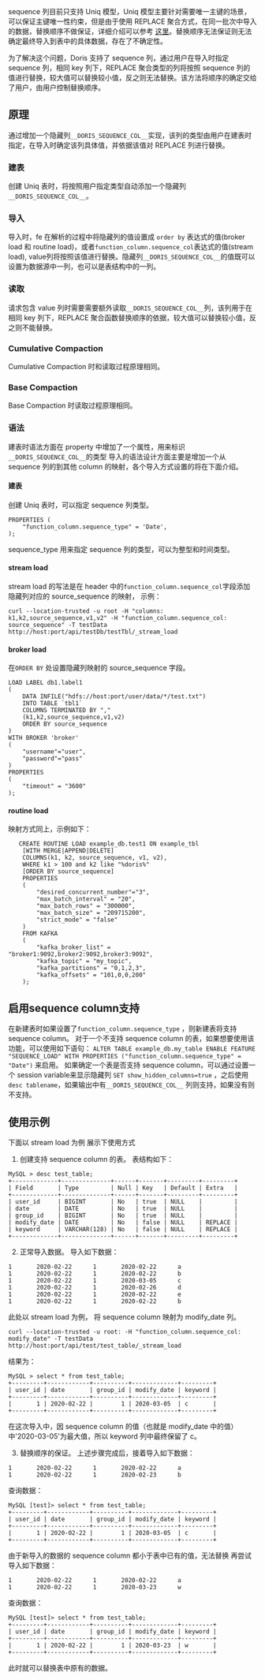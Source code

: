 sequence 列目前只支持 Uniq 模型，Uniq 模型主要针对需要唯一主键的场景，可以保证主键唯一性约束，但是由于使用 REPLACE 聚合方式，在同一批次中导入的数据，替换顺序不做保证，详细介绍可以参考 [这里](../../getting-started/data-model-rollup.md)。替换顺序无法保证则无法确定最终导入到表中的具体数据，存在了不确定性。

为了解决这个问题，Doris 支持了 sequence 列，通过用户在导入时指定 sequence 列，相同 key 列下，REPLACE 聚合类型的列将按照 sequence 列的值进行替换，较大值可以替换较小值，反之则无法替换。该方法将顺序的确定交给了用户，由用户控制替换顺序。

## 原理
通过增加一个隐藏列`__DORIS_SEQUENCE_COL__`实现，该列的类型由用户在建表时指定，在导入时确定该列具体值，并依据该值对 REPLACE 列进行替换。

### 建表
创建 Uniq 表时，将按照用户指定类型自动添加一个隐藏列`__DORIS_SEQUENCE_COL__`。

### 导入
导入时，fe 在解析的过程中将隐藏列的值设置成 `order by` 表达式的值(broker load 和 routine load)，或者`function_column.sequence_col`表达式的值(stream load), value列将按照该值进行替换。隐藏列`__DORIS_SEQUENCE_COL__`的值既可以设置为数据源中一列，也可以是表结构中的一列。

### 读取

请求包含 value 列时需要需要额外读取`__DORIS_SEQUENCE_COL__`列，该列用于在相同 key 列下，REPLACE 聚合函数替换顺序的依据，较大值可以替换较小值，反之则不能替换。

### Cumulative Compaction

Cumulative Compaction 时和读取过程原理相同。

### Base Compaction

Base Compaction 时读取过程原理相同。

### 语法
建表时语法方面在 property 中增加了一个属性，用来标识`__DORIS_SEQUENCE_COL__`的类型
导入的语法设计方面主要是增加一个从 sequence 列的到其他 column 的映射，各个导入方式设置的将在下面介绍。

#### 建表
创建 Uniq 表时，可以指定 sequence 列类型。
```
PROPERTIES (
    "function_column.sequence_type" = 'Date',
);
```
sequence_type 用来指定 sequence 列的类型，可以为整型和时间类型。

#### stream load

stream load 的写法是在 header 中的`function_column.sequence_col`字段添加隐藏列对应的 source_sequence 的映射， 示例：
```
curl --location-trusted -u root -H "columns: k1,k2,source_sequence,v1,v2" -H "function_column.sequence_col: source_sequence" -T testData http://host:port/api/testDb/testTbl/_stream_load
```

#### broker load
在`ORDER BY` 处设置隐藏列映射的 source_sequence 字段。
```
LOAD LABEL db1.label1
(
    DATA INFILE("hdfs://host:port/user/data/*/test.txt")
    INTO TABLE `tbl1`
    COLUMNS TERMINATED BY ","
    (k1,k2,source_sequence,v1,v2)
    ORDER BY source_sequence
)
WITH BROKER 'broker'
(
    "username"="user",
    "password"="pass"
)
PROPERTIES
(
    "timeout" = "3600"
);
```

#### routine load
映射方式同上，示例如下：
```
   CREATE ROUTINE LOAD example_db.test1 ON example_tbl 
    [WITH MERGE|APPEND|DELETE]
    COLUMNS(k1, k2, source_sequence, v1, v2),
    WHERE k1 > 100 and k2 like "%doris%"
    [ORDER BY source_sequence]
    PROPERTIES
    (
        "desired_concurrent_number"="3",
        "max_batch_interval" = "20",
        "max_batch_rows" = "300000",
        "max_batch_size" = "209715200",
        "strict_mode" = "false"
    )
    FROM KAFKA
    (
        "kafka_broker_list" = "broker1:9092,broker2:9092,broker3:9092",
        "kafka_topic" = "my_topic",
        "kafka_partitions" = "0,1,2,3",
        "kafka_offsets" = "101,0,0,200"
    );
```

## 启用sequence column支持
在新建表时如果设置了`function_column.sequence_type` ，则新建表将支持 sequence column。
对于一个不支持 sequence column 的表，如果想要使用该功能，可以使用如下语句：
`ALTER TABLE example_db.my_table ENABLE FEATURE "SEQUENCE_LOAD" WITH PROPERTIES ("function_column.sequence_type" = "Date")` 来启用。
如果确定一个表是否支持 sequence column，可以通过设置一个 session variable来显示隐藏列 `SET show_hidden_columns=true` ，之后使用`desc tablename`，如果输出中有`__DORIS_SEQUENCE_COL__` 列则支持，如果没有则不支持。

## 使用示例
下面以 stream load 为例 展示下使用方式
1. 创建支持 sequence column 的表。
表结构如下：
```
MySQL > desc test_table;
+-------------+--------------+------+-------+---------+---------+
| Field       | Type         | Null | Key   | Default | Extra   |
+-------------+--------------+------+-------+---------+---------+
| user_id     | BIGINT       | No   | true  | NULL    |         |
| date        | DATE         | No   | true  | NULL    |         |
| group_id    | BIGINT       | No   | true  | NULL    |         |
| modify_date | DATE         | No   | false | NULL    | REPLACE |
| keyword     | VARCHAR(128) | No   | false | NULL    | REPLACE |
+-------------+--------------+------+-------+---------+---------+
```

2. 正常导入数据。
导入如下数据：
```
1       2020-02-22      1       2020-02-22      a
1       2020-02-22      1       2020-02-22      b
1       2020-02-22      1       2020-03-05      c
1       2020-02-22      1       2020-02-26      d
1       2020-02-22      1       2020-02-22      e
1       2020-02-22      1       2020-02-22      b
```
此处以 stream load 为例， 将 sequence column 映射为 modify_date 列。
```
curl --location-trusted -u root: -H "function_column.sequence_col: modify_date" -T testData http://host:port/api/test/test_table/_stream_load
```
结果为：
```
MySQL > select * from test_table;
+---------+------------+----------+-------------+---------+
| user_id | date       | group_id | modify_date | keyword |
+---------+------------+----------+-------------+---------+
|       1 | 2020-02-22 |        1 | 2020-03-05  | c       |
+---------+------------+----------+-------------+---------+
```
在这次导入中，因 sequence column 的值（也就是 modify_date 中的值）中'2020-03-05'为最大值，所以 keyword 列中最终保留了 c。

3. 替换顺序的保证。
上述步骤完成后，接着导入如下数据：
```
1       2020-02-22      1       2020-02-22      a
1       2020-02-22      1       2020-02-23      b
```
查询数据：
```
MySQL [test]> select * from test_table;
+---------+------------+----------+-------------+---------+
| user_id | date       | group_id | modify_date | keyword |
+---------+------------+----------+-------------+---------+
|       1 | 2020-02-22 |        1 | 2020-03-05  | c       |
+---------+------------+----------+-------------+---------+
```
由于新导入的数据的 sequence column 都小于表中已有的值，无法替换
再尝试导入如下数据：
```
1       2020-02-22      1       2020-02-22      a
1       2020-02-22      1       2020-03-23      w
```
查询数据：
```
MySQL [test]> select * from test_table;
+---------+------------+----------+-------------+---------+
| user_id | date       | group_id | modify_date | keyword |
+---------+------------+----------+-------------+---------+
|       1 | 2020-02-22 |        1 | 2020-03-23  | w       |
+---------+------------+----------+-------------+---------+
```
此时就可以替换表中原有的数据。
